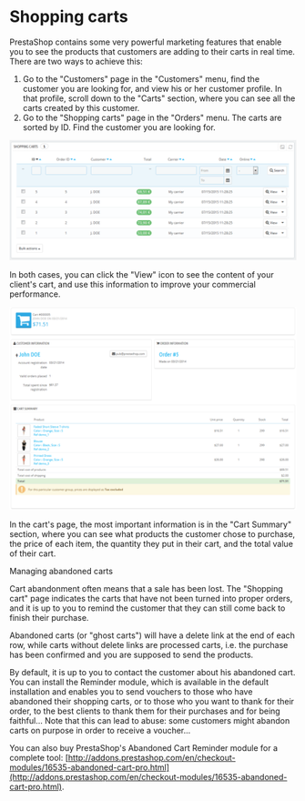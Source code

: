 # Shopping carts

PrestaShop contains some very powerful marketing features that enable you to see the products that customers are adding to their carts in real time. There are two ways to achieve this:

1. Go to the "Customers" page in the "Customers" menu, find the customer you are looking for, and view his or her customer profile. In that profile, scroll down to the "Carts" section, where you can see all the carts created by this customer.
2. Go to the "Shopping carts" page in the "Orders" menu. The carts are sorted by ID. Find the customer you are looking for.

![](../../../.gitbook/assets/38469730.png)

In both cases, you can click the "View" icon to see the content of your client's cart, and use this information to improve your commercial performance.

![](../../../.gitbook/assets/23038782%20%282%29.png)

In the cart's page, the most important information is in the "Cart Summary" section, where you can see what products the customer chose to purchase, the price of each item, the quantity they put in their cart, and the total value of their cart.

Managing abandoned carts

Cart abandonment often means that a sale has been lost.  The "Shopping cart" page indicates the carts that have not been turned into proper orders, and it is up to you to remind the customer that they can still come back to finish their purchase.

Abandoned carts \(or "ghost carts"\) will have a delete link at the end of each row, while carts without delete links are processed carts, i.e. the purchase has been confirmed and you are supposed to send the products.

By default, it is up to you to contact the customer about his abandoned cart. You can install the Reminder module, which is available in the default installation and enables you to send vouchers to those who have abandoned their shopping carts, or to those who you want to thank for their order, to the best clients to thank them for their purchases and for being faithful... Note that this can lead to abuse: some customers might abandon carts on purpose in order to receive a voucher...

 You can also buy PrestaShop's Abandoned Cart Reminder module for a complete tool: [http://addons.prestashop.com/en/checkout-modules/16535-abandoned-cart-pro.html](http://addons.prestashop.com/en/checkout-modules/16535-abandoned-cart-pro.html).

